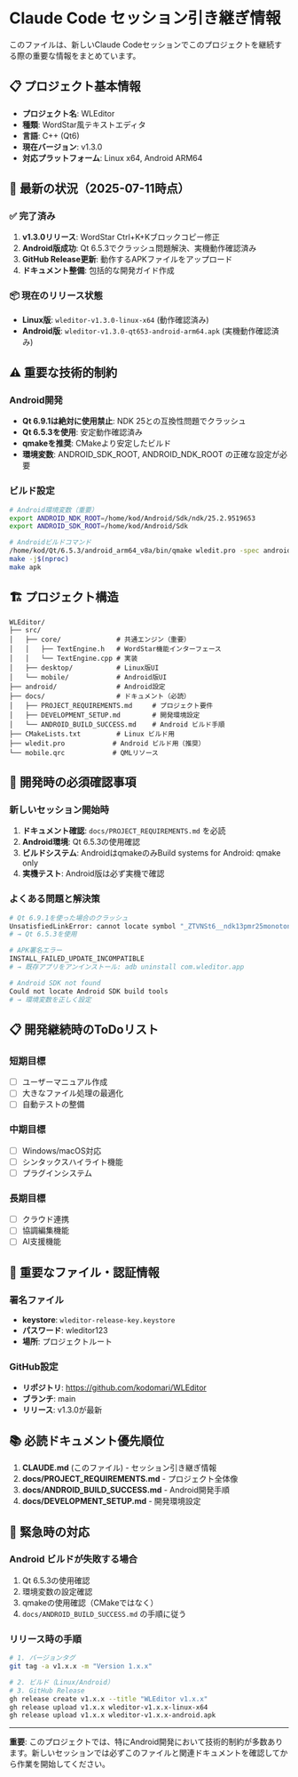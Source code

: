 # Claude Code セッション引き継ぎ情報

このファイルは、新しいClaude Codeセッションでこのプロジェクトを継続する際の重要な情報をまとめています。

## 📋 プロジェクト基本情報

- **プロジェクト名**: WLEditor
- **種類**: WordStar風テキストエディタ
- **言語**: C++ (Qt6)
- **現在バージョン**: v1.3.0
- **対応プラットフォーム**: Linux x64, Android ARM64

## 🎯 最新の状況（2025-07-11時点）

### ✅ 完了済み
1. **v1.3.0リリース**: WordStar Ctrl+K+Kブロックコピー修正
2. **Android版成功**: Qt 6.5.3でクラッシュ問題解決、実機動作確認済み
3. **GitHub Release更新**: 動作するAPKファイルをアップロード
4. **ドキュメント整備**: 包括的な開発ガイド作成

### 📦 現在のリリース状態
- **Linux版**: `wleditor-v1.3.0-linux-x64` (動作確認済み)
- **Android版**: `wleditor-v1.3.0-qt653-android-arm64.apk` (実機動作確認済み)

## ⚠️ 重要な技術的制約

### Android開発
- **Qt 6.9.1は絶対に使用禁止**: NDK 25との互換性問題でクラッシュ
- **Qt 6.5.3を使用**: 安定動作確認済み
- **qmakeを推奨**: CMakeより安定したビルド
- **環境変数**: ANDROID_SDK_ROOT, ANDROID_NDK_ROOT の正確な設定が必要

### ビルド設定
```bash
# Android環境変数（重要）
export ANDROID_NDK_ROOT=/home/kod/Android/Sdk/ndk/25.2.9519653
export ANDROID_SDK_ROOT=/home/kod/Android/Sdk

# Androidビルドコマンド
/home/kod/Qt/6.5.3/android_arm64_v8a/bin/qmake wledit.pro -spec android-clang CONFIG+=release
make -j$(nproc)
make apk
```

## 🏗️ プロジェクト構造

```
WLEditor/
├── src/
│   ├── core/              # 共通エンジン（重要）
│   │   ├── TextEngine.h   # WordStar機能インターフェース
│   │   └── TextEngine.cpp # 実装
│   ├── desktop/           # Linux版UI
│   └── mobile/            # Android版UI
├── android/               # Android設定
├── docs/                  # ドキュメント（必読）
│   ├── PROJECT_REQUIREMENTS.md     # プロジェクト要件
│   ├── DEVELOPMENT_SETUP.md        # 開発環境設定
│   └── ANDROID_BUILD_SUCCESS.md    # Android ビルド手順
├── CMakeLists.txt         # Linux ビルド用
├── wledit.pro            # Android ビルド用（推奨）
└── mobile.qrc            # QMLリソース
```

## 🔧 開発時の必須確認事項

### 新しいセッション開始時
1. **ドキュメント確認**: `docs/PROJECT_REQUIREMENTS.md` を必読
2. **Android環境**: Qt 6.5.3の使用確認
3. **ビルドシステム**: AndroidはqmakeのみBuild systems for Android: qmake only
4. **実機テスト**: Android版は必ず実機で確認

### よくある問題と解決策
```bash
# Qt 6.9.1を使った場合のクラッシュ
UnsatisfiedLinkError: cannot locate symbol "_ZTVNSt6__ndk13pmr25monotonic_buffer_resourceE"
# → Qt 6.5.3を使用

# APK署名エラー
INSTALL_FAILED_UPDATE_INCOMPATIBLE
# → 既存アプリをアンインストール: adb uninstall com.wleditor.app

# Android SDK not found
Could not locate Android SDK build tools
# → 環境変数を正しく設定
```

## 📋 開発継続時のToDoリスト

### 短期目標
- [ ] ユーザーマニュアル作成
- [ ] 大きなファイル処理の最適化
- [ ] 自動テストの整備

### 中期目標
- [ ] Windows/macOS対応
- [ ] シンタックスハイライト機能
- [ ] プラグインシステム

### 長期目標
- [ ] クラウド連携
- [ ] 協調編集機能
- [ ] AI支援機能

## 🔐 重要なファイル・認証情報

### 署名ファイル
- **keystore**: `wleditor-release-key.keystore`
- **パスワード**: wleditor123
- **場所**: プロジェクトルート

### GitHub設定
- **リポジトリ**: https://github.com/kodomari/WLEditor
- **ブランチ**: main
- **リリース**: v1.3.0が最新

## 📚 必読ドキュメント優先順位

1. **CLAUDE.md** (このファイル) - セッション引き継ぎ情報
2. **docs/PROJECT_REQUIREMENTS.md** - プロジェクト全体像
3. **docs/ANDROID_BUILD_SUCCESS.md** - Android開発手順
4. **docs/DEVELOPMENT_SETUP.md** - 開発環境設定

## 🚨 緊急時の対応

### Android ビルドが失敗する場合
1. Qt 6.5.3の使用確認
2. 環境変数の設定確認
3. qmakeの使用確認（CMakeではなく）
4. `docs/ANDROID_BUILD_SUCCESS.md` の手順に従う

### リリース時の手順
```bash
# 1. バージョンタグ
git tag -a v1.x.x -m "Version 1.x.x"

# 2. ビルド（Linux/Android）
# 3. GitHub Release
gh release create v1.x.x --title "WLEditor v1.x.x"
gh release upload v1.x.x wleditor-v1.x.x-linux-x64
gh release upload v1.x.x wleditor-v1.x.x-android.apk
```

---

**重要**: このプロジェクトでは、特にAndroid開発において技術的制約が多数あります。新しいセッションでは必ずこのファイルと関連ドキュメントを確認してから作業を開始してください。